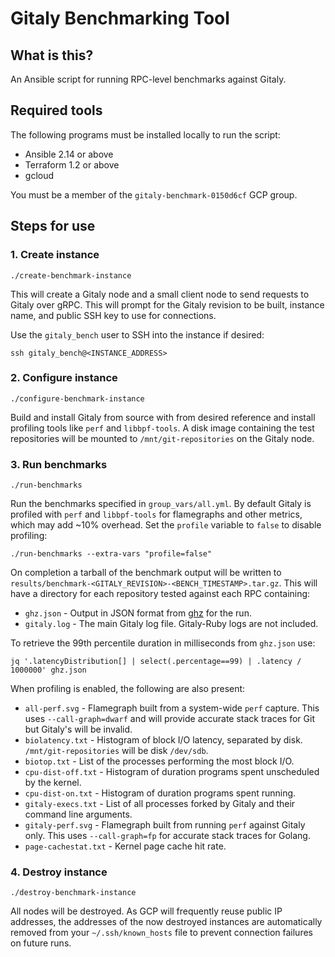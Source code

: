# Gitaly Benchmarking Tool

## What is this?

An Ansible script for running RPC-level benchmarks against Gitaly.

## Required tools

The following programs must be installed locally to run the script:

- Ansible 2.14 or above
- Terraform 1.2 or above
- gcloud

You must be a member of the `gitaly-benchmark-0150d6cf` GCP group.

## Steps for use

### 1. Create instance

```shell
./create-benchmark-instance
```

This will create a Gitaly node and a small client node to send requests to
Gitaly over gRPC. This will prompt for the Gitaly revision to be built,
instance name, and public SSH key to use for connections.

Use the `gitaly_bench` user to SSH into the instance if desired:

```shell
ssh gitaly_bench@<INSTANCE_ADDRESS>
```

### 2. Configure instance

```shell
./configure-benchmark-instance
```

Build and install Gitaly from source with from desired reference and install
profiling tools like `perf` and `libbpf-tools`. A disk image containing the
test repositories will be mounted to `/mnt/git-repositories` on the Gitaly node.

### 3. Run benchmarks

```shell
./run-benchmarks
```

Run the benchmarks specified in `group_vars/all.yml`. By default Gitaly is
profiled with `perf` and `libbpf-tools` for flamegraphs and other metrics, which
may add ~10% overhead. Set the `profile` variable to `false` to disable profiling:

```shell
./run-benchmarks --extra-vars "profile=false"
```

On completion a tarball of the benchmark output will be written to
`results/benchmark-<GITALY_REVISION>-<BENCH_TIMESTAMP>.tar.gz`. This will
have a directory for each repository tested against each RPC containing:

- `ghz.json` - Output in JSON format from [ghz](https://ghz.sh) for the run.
- `gitaly.log` - The main Gitaly log file. Gitaly-Ruby logs are not included.

To retrieve the 99th percentile duration in milliseconds from `ghz.json` use:

```shell
jq '.latencyDistribution[] | select(.percentage==99) | .latency / 1000000' ghz.json
```

When profiling is enabled, the following are also present:

- `all-perf.svg` - Flamegraph built from a system-wide `perf` capture. This uses
  `--call-graph=dwarf` and will provide accurate stack traces for Git but
  Gitaly's will be invalid.
- `biolatency.txt` - Histogram of block I/O latency, separated by disk.
  `/mnt/git-repositories` will be disk `/dev/sdb`.
- `biotop.txt` - List of the processes performing the most block I/O.
- `cpu-dist-off.txt` - Histogram of duration programs spent unscheduled by the
  kernel.
- `cpu-dist-on.txt` - Histogram of duration programs spent running.
- `gitaly-execs.txt` - List of all processes forked by Gitaly and their command
  line arguments.
- `gitaly-perf.svg` - Flamegraph built from running `perf` against Gitaly only.
  This uses `--call-graph=fp` for accurate stack traces for Golang.
- `page-cachestat.txt` - Kernel page cache hit rate.

### 4. Destroy instance

```shell
./destroy-benchmark-instance
```

All nodes will be destroyed. As GCP will frequently reuse public IP addresses,
the addresses of the now destroyed instances are automatically removed from
your `~/.ssh/known_hosts` file to prevent connection failures on future runs.
